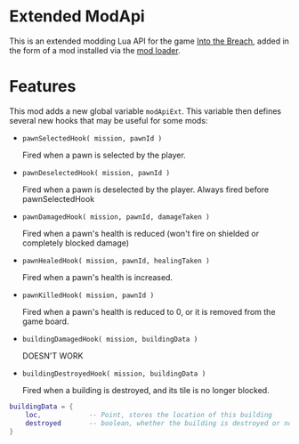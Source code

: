 # Extended ModApi

This is an extended modding Lua API for the game [Into the Breach](https://www.subsetgames.com/itb.html), added in the form of a mod installed via the [mod loader](http://www.subsetgames.com/forum/viewtopic.php?f=26&t=32833).

# Features

This mod adds a new global variable `modApiExt`. This variable then defines several new hooks that may be useful for some mods:

* `pawnSelectedHook( mission, pawnId )`

	Fired when a pawn is selected by the player.

* `pawnDeselectedHook( mission, pawnId )`

	Fired when a pawn is deselected by the player.
	Always fired before pawnSelectedHook

* `pawnDamagedHook( mission, pawnId, damageTaken )`

	Fired when a pawn's health is reduced (won't fire on shielded
	or completely blocked damage)

* `pawnHealedHook( mission, pawnId, healingTaken )`

	Fired when a pawn's health is increased.

* `pawnKilledHook( mission, pawnId )`

	Fired when a pawn's health is reduced to 0, or it is removed
	from the game board.

* `buildingDamagedHook( mission, buildingData )`

	DOESN'T WORK

* `buildingDestroyedHook( mission, buildingData )`

	Fired when a building is destroyed, and its tile is no longer blocked.

```lua
buildingData = {
	loc,			-- Point, stores the location of this building
	destroyed		-- boolean, whether the building is destroyed or not
}
```